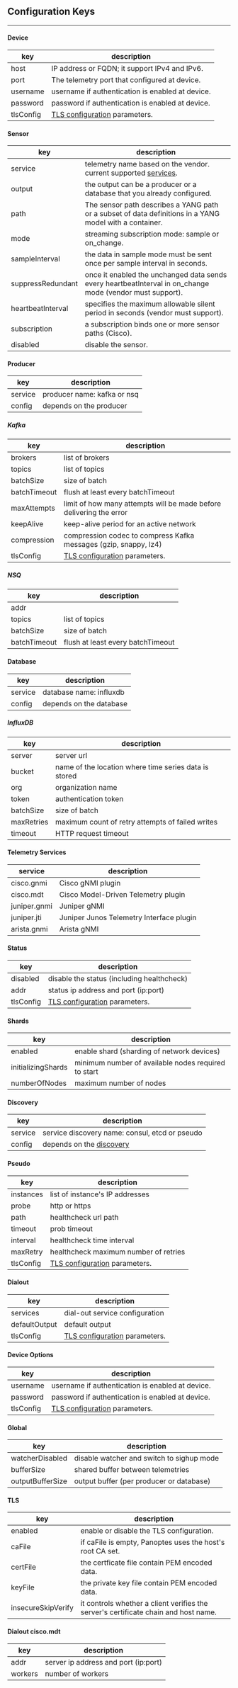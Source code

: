 ## Configuration Keys
--------

#### Device 

| key          | description                                             |
|--------------|---------------------------------------------------------|
|host          | IP address or FQDN; it support IPv4 and IPv6.           |
|port          | The telemetry port that configured at device.           | 
|username      | username if authentication is enabled at device.        |
|password      | password if authentication is enabled at device.        |
|tlsConfig     | [TLS configuration](/docs/config_tls.md) parameters.|


#### Sensor  

| key              | description                                                                                             |
|------------------|---------------------------------------------------------------------------------------------------------|
|service           |telemetry name based on the vendor. current supported [services](#telemetry-services).                   |
|output            |the output can be a producer or a database that you already configured.                                  |
|path              |The sensor path describes a YANG path or a subset of data definitions in a YANG model with a container.  |
|mode              |streaming subscription mode: sample or on_change.                                                        |
|sampleInterval    |the data in sample mode must be sent once per sample interval in seconds.                                |
|suppressRedundant |once it enabled the unchanged data sends every heartbeatInterval in on_change mode (vendor must support).|
|heartbeatInterval |specifies the maximum allowable silent period in seconds (vendor must support).                          |
|subscription      |a subscription binds one or more sensor paths (Cisco).                                                   |
|disabled          |disable the sensor.                                                                                      |


#### Producer
| key               | description                                          |
|-------------------|------------------------------------------------------|
| service           | producer name: kafka or nsq               |
| config            |  depends on the producer|


##### Kafka

| key               | description                                          |
|-------------------|------------------------------------------------------|
| brokers           |list of brokers |
| topics            |list of topics|
| batchSize         |size of batch|
| batchTimeout      |flush at least every batchTimeout|
| maxAttempts       |limit of how many attempts will be made before delivering the error|
| keepAlive         |keep-alive period for an active network|
| compression       |compression codec to compress Kafka messages (gzip, snappy, lz4)|
| tlsConfig         |[TLS configuration](/docs/config_tls.md) parameters.|


##### NSQ
| key               | description                                          |
|-------------------|------------------------------------------------------|
| addr              |
| topics            |list of topics|
| batchSize         |size of batch|
| batchTimeout      |flush at least every batchTimeout|


#### Database
| key               | description                                          |
|-------------------|------------------------------------------------------|
| service           | database name: influxdb               |
| config            | depends on the database|


##### InfluxDB

| key               | description                                          |
|-------------------|------------------------------------------------------|
| server            |server url               |
| bucket            |name of the location where time series data is stored|
| org|organization name|
| token|authentication token
| batchSize|size of batch
| maxRetries|maximum count of retry attempts of failed writes
| timeout|HTTP request timeout|


#### Telemetry Services  

| service          | description                                       |
|------------------|---------------------------------------------------|
|cisco.gnmi        | Cisco gNMI plugin                                 |
|cisco.mdt         | Cisco Model-Driven Telemetry plugin               |
|juniper.gnmi      | Juniper gNMI                                      |
|juniper.jti       | Juniper Junos Telemetry Interface plugin          |
|arista.gnmi       | Arista gNMI                                       |


#### Status

| key               | description                                       |
|-------------------|---------------------------------------------------|
|disabled           | disable the status (including healthcheck)        |
|addr               | status ip address and port (ip:port)              |
|tlsConfig          | [TLS configuration](/docs/config_tls.md) parameters.     |

#### Shards

| key               | description                                       |
|-------------------|---------------------------------------------------|
|enabled            |enable shard (sharding of network devices)         |
|initializingShards |minimum number of available nodes required to start|
|numberOfNodes      |maximum number of nodes                            |

#### Discovery
| key               | description                                          |
|-------------------|------------------------------------------------------|
| service           | service discovery name: consul, etcd or pseudo       |
| config            | depends on the [discovery](discovery.md) |

#### Pseudo
| key               | description                                          |
|-------------------|------------------------------------------------------|
|instances|list of instance's IP addresses|
|probe| http or https
|path| healthcheck url path
|timeout| prob timeout
|interval|healthcheck time interval
|maxRetry| healthcheck maximum number of retries|
|tlsConfig|[TLS configuration](/docs/config_tls.md) parameters. 


#### Dialout
| key               | description                                           |
|-------------------|-------------------------------------------------------|
|services           |dial-out service configuration                         |
|defaultOutput      |default output                                         |
|tlsConfig          |[TLS configuration](/docs/config_tls.md) parameters.|


#### Device Options
| key               | description                                           |
|-------------------|-------------------------------------------------------|
|username           |username if authentication is enabled at device.       |
|password           |password if authentication is enabled at device.       |
|tlsConfig          |[TLS configuration](/docs/config_tls.md) parameters.|

#### Global
| key               | description                                          |
|-------------------|------------------------------------------------------| 
|watcherDisabled    |disable watcher and switch to sighup mode             |
|bufferSize         |shared buffer between telemetries                     |
|outputBufferSize   |output buffer (per producer or database)              |

#### TLS   

| key               | description                                       |
|-------------------|---------------------------------------------------|
|enabled| enable or disable the TLS configuration.|
|caFile| if caFile is empty, Panoptes uses the host's root CA set.|
|certFile| the certficate file contain PEM encoded data.
|keyFile| the private key file contain PEM encoded data.
|insecureSkipVerify|it controls whether a client verifies the server's certificate chain and host name.|

#### Dialout cisco.mdt

| key               | description                                       |
|-------------------|-|
|addr| server ip address and port (ip:port)|
|workers| number of workers|
